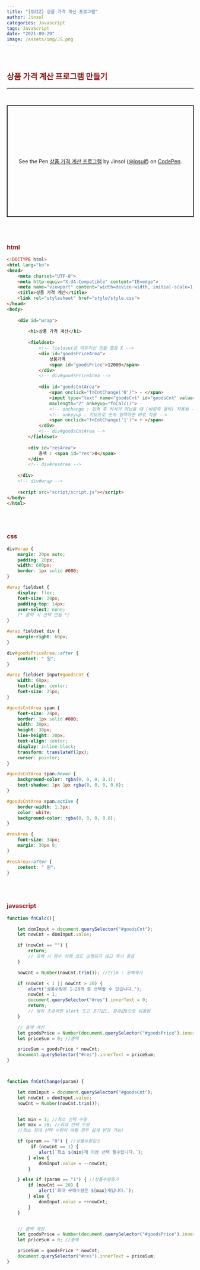 ```yaml
---
title: "[QUIZ] 상품 가격 계산 프로그램"
author: Jinsol
categories: Javascript
tags: JavaScript
date: "2021-09-29"
image: /assets/img/JS.png
---
```


<br>

## <span style="color:#8e1a1a">상품 가격 계산 프로그램 만들기</span>

<hr>
<br>

<p class="codepen" data-height="300" data-default-tab="html,result" data-slug-hash="oNwJZOe" data-user="losuif" style="height: 300px; box-sizing: border-box; display: flex; align-items: center; justify-content: center; border: 2px solid; margin: 1em 0; padding: 1em;">
  <span>See the Pen <a href="https://codepen.io/losuif/pen/oNwJZOe">
  상품 가격 계산 프로그램</a> by Jinsol (<a href="https://codepen.io/losuif">@losuif</a>)
  on <a href="https://codepen.io">CodePen</a>.</span>
</p>
<script async src="https://cpwebassets.codepen.io/assets/embed/ei.js"></script>


<br><br>

### <span style="color:#8e1a1a">html</span>

```html
<!DOCTYPE html>
<html lang="ko">
<head>
    <meta charset="UTF-8">
    <meta http-equiv="X-UA-Compatible" content="IE=edge">
    <meta name="viewport" content="width=device-width, initial-scale=1.0">
    <title>상품 가격 계산</title>
    <link rel="stylesheet" href="style/style.css">
</head>
<body>
    
    <div id="wrap">
        
        <h1>상품 가격 계산</h1>
        
        <fieldset>
            <!-- fieldset은 테두리선 만들 필요 X -->
            <div id="goodsPriceArea">
                상품가격
                <span id="goodsPrice">12000</span>
            </div>
            <!-- div#goodsPriceArea -->
            
            <div id="goodsCntArea"> 
                <span onclick="fnCntChange('0')"> - </span>
                <input type="text" name="goodsCnt" id="goodsCnt" value="1"
                maxlength="2" onkeyup="fnCalc()">
                <!-- onchange : 입력 후 커서가 떠났을 때 (바깥쪽 클릭) 적용됨 -->
                <!-- onkeyup : 키보드로 숫자 입력하면 바로 적용 -->
                <span onclick="fnCntChange('1')"> + </span>
            </div>
            <!-- div#goodsCntArea -->
        </fieldset>
        
        <div id="resArea">
            총액 : <span id="res">0</span>
        </div>
        <!-- div#resArea -->
        
    </div>
    <!-- div#wrap -->
    
    <script src="script/script.js"></script>
</body>
</html>
```

<br><br>

### <span style="color:#8e1a1a">css</span>

```css
div#wrap {
    margin: 20px auto;
    padding: 20px;
    width: 600px;
    border: 1px solid #000;
}

#wrap fieldset {
    display: flex;
    font-size: 28px;
    padding-top: 14px;
    user-select: none;
    /* 클릭 시 선택 안됨 */
}

#wrap fieldset div {
    margin-right: 60px;
}

div#goodsPriceArea::after {
    content: " 원";
}

#wrap fieldset input#goodsCnt {
    width: 60px;
    text-align: center;
    font-size: 25px;
}

#goodsCntArea span {
    font-size: 24px;
    border: 1px solid #000;
    width: 30px;
    height: 30px;
    line-height: 30px;
    text-align: center;
    display: inline-block;
    transform: translateY(2px);
    cursor: pointer;
}

#goodsCntArea span:hover {
    background-color: rgba(0, 0, 0, 0.1);
    text-shadow: 1px 1px rgba(0, 0, 0, 0.6);
}

#goodsCntArea span:active {
    border-width: 1.3px;
    color: white;
    background-color: rgba(0, 0, 0, 0.8);
}

#resArea {
    font-size: 34px;
    margin: 30px 0;
}

#resArea::after {
    content: " 원";
}
```

<br><br>

### <span style="color:#8e1a1a">javascript</span>

```javascript
function fnCalc(){

    let domInput = document.querySelector("#goodsCnt");
    let nowCnt = domInput.value;

    if (nowCnt == "") {
        return;
        // 공백 시 함수 아래 코드 실행되지 않고 즉시 종료
    }

    nowCnt = Number(nowCnt.trim()); //trim : 공백제거

    if (nowCnt < 1 || nowCnt > 20) {
        alert("상품수량은 1~20개 중 선택할 수 있습니다.");
        nowCnt = 1;
        document.querySelector("#res").innerText = 0;
        return;
        // 범위 초과하면 alert 뜨고 초기값1, 결과값0으로 되돌림
    }

    // 총액 계산
    let goodsPrice = Number(document.querySelector("#goodsPrice").innerText); // 상품 가격
    let priceSum = 0; //총액

    priceSum = goodsPrice * nowCnt;
    document.querySelector("#res").innerText = priceSum; 
}



function fnCntChange(param) {

    let domInput = document.querySelector("#goodsCnt");
    let nowCnt = domInput.value;
    nowCnt = Number(nowCnt.trim()); 


    let min = 1; //최소 선택 수량
    let max = 20; //최대 선택 수량
    //최소 최대 선택 수량이 바뀔 경우 쉽게 변경 가능!

    if (param == "0") { //상품수량감소
         if (nowCnt == 1) {
            alert(`최소 ${min}개 이상 선택 필수입니다.`);
        } else {
            domInput.value = --nowCnt;
        }

    } else if (param == "1") { //상품수량증가
        if (nowCnt == 20) {
            alert(`최대 구매수량은 ${max}개입니다.`);
        } else {
            domInput.value = ++nowCnt;
        }
    }


    // 총액 계산
    let goodsPrice = Number(document.querySelector("#goodsPrice").innerText); // 상품 가격
    let priceSum = 0; //총액

    priceSum = goodsPrice * nowCnt;
    document.querySelector("#res").innerText = priceSum; 
}
```
